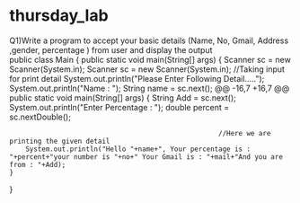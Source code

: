 # thursday_lab
Q1)Write a program to accept your basic details (Name, No, Gmail, Address ,gender, percentage ) from user and display the output  
public class Main {
    public static void main(String[] args) {
        Scanner sc = new Scanner(System.in);
        Scanner sc = new Scanner(System.in);                //Taking input for print detail
        System.out.println("Please Enter Following Detail.....");
        System.out.println("Name : ");
        String name = sc.next();
@@ -16,7 +16,7 @@ public static void main(String[] args) {
        String Add = sc.next();
        System.out.println("Enter Percentage : ");
        double percent = sc.nextDouble();

                                                        //Here we are printing the given detail
        System.out.println("Hello "+name+", Your percentage is : "+percent+"your number is "+no+" Your Gmail is : "+mail+"And you are from : "+Add);
    }
}
